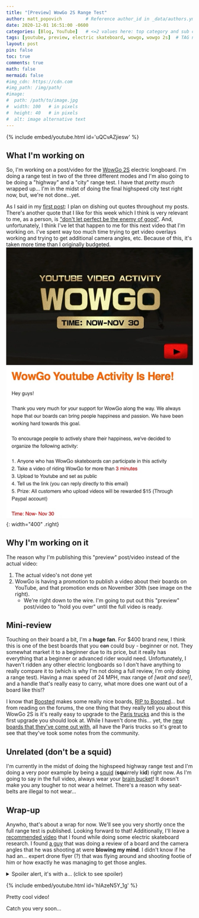 ```yaml
---
title: "[Preview] WowGo 2S Range Test"
author: matt_popovich         # Reference author_id in _data/authors.yml
date: 2020-12-01 16:51:00 -0600
categories: [Blog, YouTube]   # <=2 values here: top category and sub category
tags: [youtube, preview, electric skateboard, wowgo, wowgo 2s]  # TAG names should always be lowercase.
layout: post
pin: false
toc: true
comments: true
math: false
mermaid: false
#img_cdn: https://cdn.com
#img_path: /img/path/
#image:
#  path: /path/to/image.jpg
#  width: 100   # in pixels
#  height: 40   # in pixels
#  alt: image alternative text
---
```


{% include embed/youtube.html id='uQCvAZjiesw' %}

## What I'm working on

So, I'm working on a post/video for the [WowGo 2S](https://wowgoboard.com/pages/wowgo-2s) electric longboard. I'm doing a range test in two of the three different modes and I'm also going to be doing a "highway" and a "city" range test. I have that *pretty much* wrapped up... I'm in the midst of doing the final highspeed city test right now, but, we're not done...yet.

As I said in my [first post](/posts/first/#big-quote-guy): I plan on dishing out quotes throughout my posts. There's another quote that I like for this week which I think is very relevant to me, as a person, is ["don't let perfect be the enemy of good"](https://hbr.org/2020/03/dont-let-perfection-be-the-enemy-of-productivity). And, unfortunately, I think I've let that happen to me for this next video that I'm working on. I've spent way too much time trying to get video overlays working and trying to get additional camera angles, etc. Because of this, it's taken more time than I originally budgeted.
![WowGo Promotion](/assets/img/posts/2020-12-01-preview-wowgo-2s-range-test/wow-go-promotion.jpg){: width="400" .right}

## Why I'm working on it

The reason why I'm publishing this "preview" post/video instead of the actual video:
  1. The actual video's not done yet
  2. WowGo is having a promotion to publish a video about their boards on YouTube, and that promotion ends on November 30th (see image on the right).
     - We're right down to the wire. I'm going to put out this "preview" post/video to "hold you over" until the full video is ready.

## Mini-review

Touching on their board a bit, I'm a **huge fan**. For $400 brand new, I think this is one of the best boards that you ~~can~~ could buy - beginner or not. They somewhat market it to a beginner due to its price, but it really has everything that a beginner or advanced rider would need. Unfortunately, I haven't ridden any other electric longboards so I don't have anything to really compare it to (which is why I'm not doing a full review, I'm only doing a range test). Having a max speed of 24 MPH, max range of *[wait and see!]*, and a handle that's really easy to carry, what more does one want out of a board like this!?

I know that [Boosted](https://boostedboards.com) makes some really nice boards, [RIP to Boosted](https://www.reddit.com/r/boostedboards/comments/g2spte/an_unofficial_update_and_ama/)... but from reading on the forums, the one thing that they really tell you about this WowGo 2S is it's really easy to upgrade to the [Paris trucks](https://paristruckco.com/) and this is the first upgrade you should look at. While I haven't done this... yet, the [new boards that they've come out with](https://wowgoboard.com/products/wowgo-3), all have the Paris trucks so it's great to see that they've took some notes from the community.

## Unrelated (don't be a squid)

I'm currently in the midst of doing the highspeed highway range test and I'm doing a very poor example by being a [squid](https://www.urbandictionary.com/define.php?term=Squid) (**squ**irrely k**id**) right now. As I'm going to say in the full video, always wear your [brain bucket](https://en.wiktionary.org/wiki/brain_bucket)! It doesn't make you any tougher to not wear a helmet. There's a reason why seat-belts are illegal to not wear...

## Wrap-up

Anywho, that's about a wrap for now. We'll see you very shortly once the full range test is published. Looking forward to that! Additionally, I'll leave a [recommended video](https://www.youtube.com/watch?v=hIAzeN5Y_1g) that I found while doing some electric skateboard research. I found [a guy](https://www.youtube.com/user/LongbeardVA) that was doing a review of a board and the camera angles that he was shooting at were **blowing my mind**. I didn't know if he had an... expert drone flyer (?) that was flying around and shooting footie of him or how exactly he was managing to get those angles.

<p>
<details>
	<summary>Spoiler alert, it's with a... (click to see spoiler)</summary>

	<a href="https://www.insta360.com/product/insta360-onex/">360° camera</a> on a selfie stick

</details>
</p>

{% include embed/youtube.html id='hIAzeN5Y_1g' %}

Pretty cool video!

Catch you very soon...
